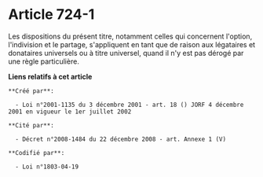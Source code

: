 # Article 724-1

Les dispositions du présent titre, notamment celles qui concernent l'option, l'indivision et le partage, s'appliquent en tant
que de raison aux légataires et donataires universels ou à titre universel, quand il n'y est pas dérogé par une règle
particulière.

**Liens relatifs à cet article**

	**Créé par**:

	  - Loi n°2001-1135 du 3 décembre 2001 - art. 18 () JORF 4 décembre 2001 en vigueur le 1er juillet 2002

	**Cité par**:

	  - Décret n°2008-1484 du 22 décembre 2008 - art. Annexe 1 (V)

	**Codifié par**:

	  - Loi n°1803-04-19
